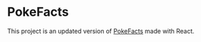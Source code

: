 # PokeFacts

This project is an updated version of [PokeFacts](https://github.com/hoyoungsin/PokeFacts) made with React.
